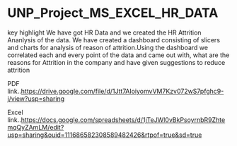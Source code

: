 # UNP_Project_MS_EXCEL_HR_DATA

key highlight
We have got HR Data and we created the HR Attrition Ananlysis of the data. We have created a dashboard consisting of slicers and charts for analysis of reason of attrition.Using the dashboard we correlated each and every point of the data and came out with, what are the reasons for Attrition in the company and have given suggestions to reduce attrition



PDF link..https://drive.google.com/file/d/1Jtt7AIoiyomvVM7Kzv072wS7pfghc9-j/view?usp=sharing

Excel link..https://docs.google.com/spreadsheets/d/1jTeJWl0vBkPsoyrnbR9ZhtemqQyZAmLM/edit?usp=sharing&ouid=111686582308589482426&rtpof=true&sd=true
